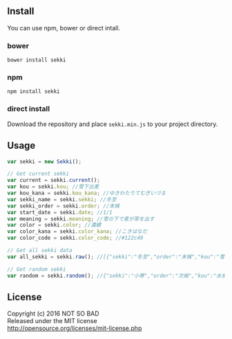 ## Install
You can use npm, bower or direct intall.
### bower
    bower install sekki

### npm
    npm install sekki

### direct install
Download the repository and place `sekki.min.js` to your project directory.


## Usage

```js
var sekki = new Sekki();

// Get current sekki
var current = sekki.current();
var kou = sekki.kou; //雪下出麦
var kou_kana = sekki.kou_kana; //ゆきわたりてむぎいづる
var sekki_name = sekki.sekki; //冬至
var sekki_order = sekki.order; //末候
var start_date = sekki.date; //1/1
var meaning = sekki.meaning; //雪の下で麦が芽を出す
var color = sekki.color; //濃縹
var color_kana = sekki.color_kana; //こきはなだ
var color_code = sekki.color_code; //#122c49

// Get all sekki data
var all_sekki = sekki.raw(); //[{"sekki":"冬至","order":"末候","kou":"雪下出麦","kou_kana":"ゆきわたりてむぎいづる","meaning":"雪の下で麦が芽を出す","date":"1/1","color":"濃縹","color_kana":"こきはなだ","color_code":"#122c49"},...

// Get random sekki
var random = sekki.random(); //{"sekki":"小寒","order":"次候","kou":"水泉動","kou_kana":"しみずあたたかをふくむ",...
```

## License
Copyright (c) 2016 NOT SO BAD  
Released under the MIT license  
http://opensource.org/licenses/mit-license.php

